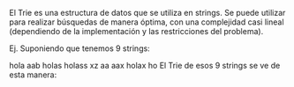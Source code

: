 El Trie es una estructura de datos que se utiliza en strings. Se puede utilizar para realizar búsquedas de manera óptima, con una complejidad casi lineal (dependiendo de la implementación y las restricciones del problema).

Ej. Suponiendo que tenemos 9 strings:

hola
aab
holas
holass
xz
aa
aax
holax
ho
El Trie de esos 9 strings se ve de esta manera:
